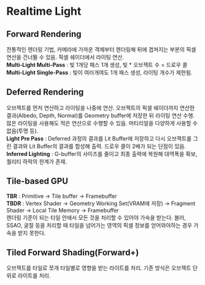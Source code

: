 # Realtime Light

## Forward Rendering
전통적인 렌더링 기법, 카메라에 가까운 객체부터 렌더링해 뒤에 겹쳐지는 부분의 픽셀 연산을 건너뛸 수 있음. 픽셀 쉐이더에서 라이팅 연산.   
**Multi-Light Multi-Pass** : 빛 1개당 패스 1개 생성, 빛 * 오브젝트 수 = 드로우 콜   
**Multi-Light Single-Pass** : 빛이 여러개여도 1개 패스 생성, 라이팅 개수가 제한됨.

## Deferred Rendering
오브젝트를 먼저 연산하고 라이팅을 나중에 연산. 오브젝트의 픽셀 쉐이더까지 연산한 결과(Albedo, Depth, Normal)를 Geometry buffer에 저장한 뒤 라이팅 연산 수행. 많은 라이팅을 사용해도 적은 연산으로 수행할 수 있음. 머티리얼을 다양하게 사용할 수 없음(투명 등).   
**Light Pre Pass** : Deferred 과정의 결과를 Lit Buffer에 저장하고 다시 오브젝트를 그린 결과와 Lit Buffer의 결과를 합성해 출력. 드로우 콜이 2배가 되는 단점이 있음.   
**Inferred Lighting** : G-buffer의 사이즈를 줄이고 최종 출력에 복원해 대역폭을 확보, 퀄리티 하락의 한계가 존재.

## Tile-based GPU
**TBR** : Primitive -> Tile buffer -> Framebuffer   
**TBDR** : Vertex Shader -> Geometry Working Set(VRAM에 저장) -> Fragment Shader -> Local Tile Memory -> Framebuffer   
렌더링 기준이 되는 타일 안에서 모든 것을 처리할 수 있어야 가속을 받는다. 블러, SSAO, 굴절 등을 처리할 때 타일을 넘어가는 영역의 픽셀 정보를 얻어와야하는 경우 가속을 받지 못한다.

## Tiled Forward Shading(Forward+)
오브젝트를 타일로 쪼개 타일별로 영향을 받는 라이트를 처리. 기존 방식은 오브젝트 단위로 라이트를 처리.   
